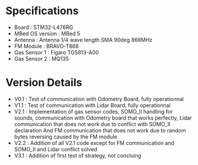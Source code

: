 # Specifications
- Board : STM32-L476RG
- MBed OS version : MBed 5
- Antenna : Antenna 1/4 wave length SMA 90deg 868MHz
- FM Module : BRAVO-T868
- Gas Sensor 1 : Figaro TGS813-A00
- Gas Sensor 2 : MQ135

# Version Details
- V0.1 : Test of communication with Odometry Board, fully operationnal
- V1.1 : Test of communication with Lidar Board, fully operationnal
- V2.1 : Implementation of gas sensor codes, SOMO_II handling for sounds, communication with Odometry board that works perfectly, Lidar communication that does not work due to conflict with SOMO_II declaration And FM communication that does not work due to random bytes reversing caused by the FM module
- V2.2 : Addition of all V2.1 code except for FM communication and SOMO_II and Lidar conflict solved
- V3.1 : Addition of first test of strategy, not concluing
